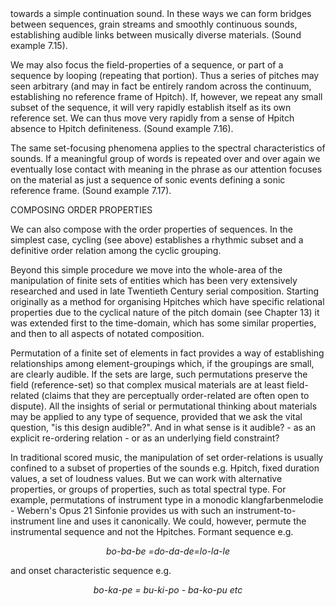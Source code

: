 <page id=62>
towards a simple continuation sound. In these ways we can form bridges between sequences, grain streams and smoothly continuous sounds, establishing audible links between musically diverse materials. (Sound example 7.15).

We may also focus the field-properties of a sequence, or part of a sequence by looping (repeating that portion). Thus a series of pitches may seen arbitrary (and may in fact be entirely random across the continuum, establishing no reference frame of Hpitch). If, however, we repeat any small subset of the sequence, it will very rapidly establish itself as its own reference set. We can thus move very rapidly from a sense of Hpitch absence to Hpitch definiteness. (Sound example 7.16).

The same set-focusing phenomena applies to the spectral characteristics of sounds. If a meaningful group of words is repeated over and over again we eventually lose contact with meaning in the phrase as our attention focuses on the material as just a sequence of sonic events defining a sonic reference frame. (Sound example 7.17).

COMPOSING ORDER PROPERTIES

We can also compose with the order properties of sequences. In the simplest case, cycling (see above) establishes a rhythmic subset and a definitive order relation among the cyclic grouping.

Beyond this simple procedure we move into the whole-area of the manipulation of finite sets of entities which has been very extensively researched and used in late Twentieth Century serial composition.  Starting originally as a method for organising Hpitches which have specific relational properties due to the cyclical nature of the pitch domain (see Chapter 13) it was extended first to the time-domain, which has some similar properties, and then to all aspects of notated composition.

Permutation of a finite set of elements in fact provides a way of establishing relationships among element-groupings which, if the groupings are small, are clearly audible. If the sets are large, such permutations preserve the field (reference-set) so that complex musical materials are at least field-related (claims that they are perceptually order-related are often open to dispute). All the insights of serial or permutational thinking about materials may be applied to any type of sequence, provided that we ask the vital question, "is this design audible?". And in what sense is it audible? - as an explicit re-ordering relation - or as an underlying field constraint?

In traditional scored music, the manipulation of set order-relations is usually confined to a subset of properties of the sounds e.g. Hpitch, fixed duration values, a set of loudness values. But we can work with alternative properties, or groups of properties, such as total spectral type. For example, permutations of instrument type in a monodic klangfarbenmelodie - Webern's Opus 21 Sinfonie provides us with such an instrument-to-instrument line and uses it canonically. We could, however, permute the instrumental sequence and not the Hpitches. Formant sequence e.g.

<center><i>bo-ba-be =do-da-de=lo-la-le</i></center>

and onset characteristic sequence e.g.

<center><i>bo-ka-pe = bu-ki-po - ba-ko-pu etc</i></center>
</page>
